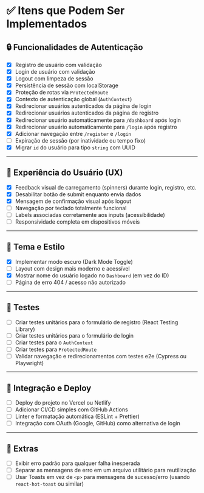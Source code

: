 # ✅ Itens que Podem Ser Implementados

## 🔒 Funcionalidades de Autenticação
- [x] Registro de usuário com validação
- [x] Login de usuário com validação
- [x] Logout com limpeza de sessão
- [x] Persistência de sessão com localStorage
- [x] Proteção de rotas via `ProtectedRoute`
- [x] Contexto de autenticação global (`AuthContext`)
- [x] Redirecionar usuários autenticados da página de login
- [x] Redirecionar usuários autenticados da página de registro
- [x] Redirecionar usuário automaticamente para `/dashboard` após login
- [x] Redirecionar usuário automaticamente para `/login` após registro
- [x] Adicionar navegação entre `/register` e `/login`
- [ ] Expiração de sessão (por inatividade ou tempo fixo)
- [x] Migrar `id` do usuário para tipo `string` com UUID

---

## 🎨 Experiência do Usuário (UX)
- [x] Feedback visual de carregamento (spinners) durante login, registro, etc.
- [x] Desabilitar botão de submit enquanto envia dados
- [x] Mensagem de confirmação visual após logout
- [ ] Navegação por teclado totalmente funcional
- [ ] Labels associadas corretamente aos inputs (acessibilidade)
- [ ] Responsividade completa em dispositivos móveis

---

## 🌙 Tema e Estilo
- [x] Implementar modo escuro (Dark Mode Toggle)
- [ ] Layout com design mais moderno e acessível
- [x] Mostrar nome do usuário logado no `Dashboard` (em vez do ID)
- [ ] Página de erro 404 / acesso não autorizado

---

## 🧪 Testes
- [ ] Criar testes unitários para o formulário de registro (React Testing Library)
- [ ] Criar testes unitários para o formulário de login
- [ ] Criar testes para o `AuthContext`
- [ ] Criar testes para `ProtectedRoute`
- [ ] Validar navegação e redirecionamentos com testes e2e (Cypress ou Playwright)

---

## 🚀 Integração e Deploy
- [ ] Deploy do projeto no Vercel ou Netlify
- [ ] Adicionar CI/CD simples com GitHub Actions
- [ ] Linter e formatação automática (ESLint + Prettier)
- [ ] Integração com OAuth (Google, GitHub) como alternativa de login

---

## 📄 Extras
- [ ] Exibir erro padrão para qualquer falha inesperada
- [ ] Separar as mensagens de erro em um arquivo utilitário para reutilização
- [ ] Usar Toasts em vez de `<p>` para mensagens de sucesso/erro (usando `react-hot-toast` ou similar)
